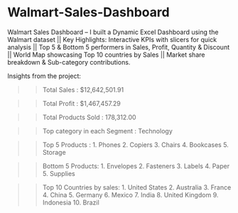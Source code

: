 # Walmart-Sales-Dashboard
Walmart Sales Dashboard – I built a Dynamic Excel Dashboard using the Walmart dataset  || Key Highlights:  Interactive KPIs with slicers for quick analysis || Top 5 &amp; Bottom 5 performers in Sales, Profit, Quantity &amp; Discount || World Map showcasing Top 10 countries by Sales || Market share breakdown &amp; Sub-category contributions.

Insights from the project:
>> Total Sales : $12,642,501.91

>> Total Profit : $1,467,457.29

>> Total Products Sold : 178,312.00

>> Top category in each Segment : Technology 

>> Top 5 Products :
      1. Phones
      2. Copiers
      3. Chairs
      4. Bookcases
      5. Storage

>> Bottom 5 Products:
      1. Envelopes
      2. Fasteners
      3. Labels
      4. Paper
      5. Supplies

>> Top 10 Countries by sales:
      1. United States
      2. Australia
      3. France
      4. China
      5. Germany
      6. Mexico
      7. India
      8. United Kingdom
      9. Indonesia
      10. Brazil



 

